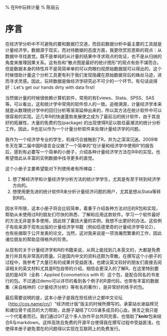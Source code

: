 % 在R中玩转计量
% 陈丽云

# 序言

在经济学分析中不可避免的要和数据打交道，而目前数据分析中最主要的工具就是计量经济学。数据源于现实，而对待数据的态度方面，我更欣赏凯恩斯的观点：从数据中寻找直觉。既不是单纯的从计量的结果中寻求观点的佐证，也不是从归纳的角度来推理因果关系。这有些和“散点图是最好的统计图形”的观点有些不谋而合。但是数据本身的特性并不是简简单单的可以肉眼扫视原始数据就可以得出的，这个时候借助计量这个分析工具更有利于我们发现隐藏在原始数据背后的蛛丝马迹，进而寻求灵感。因此，玩转数据是做经济学研究必不可少的一个环节。有句话说得好：Let's get our hands dirty with data first!

当然做计量的时候很依赖计算机软件，常用的有Eviews、Stata、SPSS、SAS等。可以看出，这和统计学中常用的软件惊人的一致。追根溯源，计量经济学本来就是从数理统计学中的回归分析等渐渐延伸出来的，所以其方法在统计软件中可以很容易的实现。近几年R的快速蓬勃发展使之成为了最前沿的统计软件，由于其良好的拓展性，大量的免费的包(package) 的出现使得R足以胜任最潮流的统计分析工作。因此，R也足以作为一个计量分析软件来处理计量经济学的问题。

我作为一个经济学专业的学生，机缘巧合接触到了R，并为之深深沉迷。2009年冬天在第二届中国R语言会议做了一个简单的“在计量和经济学中使用R”的报告后，感到有必要写一个简单的小册子，介绍各种计量经济学方法在R中的实现，也希望借此从丰富的实例数据中找寻更多的直觉。

这个小册子主要希望能对下列使用者有所裨益：

1. 想了解经济学和计量经济学分析方法的统计学学生，尤其是有至于转到经济学方向的。
2. 想使用更先进的统计软件R来分析计量经济问题的用户，尤其是想从Stata等转到R的。

因水平所限，这本小册子将会比较简单，着重于介绍各种方法对应的R包和实现，帮助从未使用过R的朋友们尽快的熟悉、了解和应用这款软件。学习一个软件最好的方法无非是多多使用，因此除了囊括大量的实例，我想不出更好的办法。这些例子有些来源于现有出版的计量经济学书籍（例如伍德里奇的计量经济学导论2），也有些摘取于公开发表的论文。当然，这对我来说是一项浩瀚而繁重的工作，因此诸位朋友的帮助显得格外的珍贵。

从现有的关于计量经济学和R的书籍来说，从网上能找到几本英文的，大都是免费发行并具有非常高的质量。只是国内中文的资料还颇为零散。在撰写这个小册子的过程中，我参考了大量已有的成果并受益匪浅，也建议英文较好的朋友们直接去阅读相关的英文材料尤其是R包自带的介绍，相信会更深入的了解R。在这里特别要说的是AER（全称：Applied Econometrics with R）这个包，是配合同名的书发行的包。不过通过demo可以详尽的看到各个例子的R源代码，也带有丰富的数据集（来自格林的《计量经济分析》等有名的著作），是非常好的练手的包。

最后需要说明的是，这本小册子是我在担任统计之都中文论坛（<http://cos.name/cn/>）“经济统计版”版主的时候所撰写的。承蒙站长谢益辉兄和诸位骨干成员的大力帮助，此册子凝结了COS诸多成员的心血，换言之我只是一个代笔者而已。我们通过GIT这个多人协作平台共同完善，也借助了**knitr**包来结合R与markdown。这样高效且免费的开源平台使得我在撰写过程中受益匪浅，也使得本册子避免潜在的问题得以实现在互联网上的免费发行。

